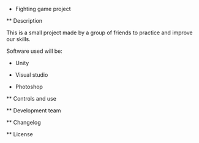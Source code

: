 * Fighting game project

** Description

This is a small project made by a group of friends to practice and improve our skills.

Software used will be:

+ Unity

+ Visual studio

+ Photoshop

** Controls and use

** Development team

** Changelog

** License